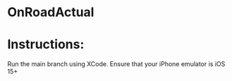 # OnRoadActual

# Instructions:
Run the main branch using XCode. Ensure that your iPhone emulator is iOS 15+
